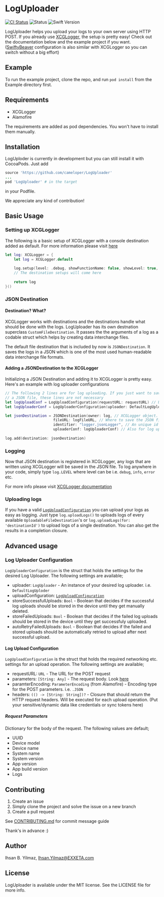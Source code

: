 # LogUploader

[![CI Status](http://img.shields.io/travis/cameloper/LogUploader.svg?style=flat)](https://travis-ci.org/cameloper/LogUploader)
![Status](https://img.shields.io/badge/status-early%20development-yellow.svg)
![Swift Version](https://img.shields.io/badge/swift%20version-4.1-red.svg)
<!--[![Version](https://img.shields.io/cocoapods/v/LogUploader.svg?style=flat)](http://cocoapods.org/pods/LogUploader)-->
<!--[![License](https://img.shields.io/cocoapods/l/LogUploader.svg?style=flat)](http://cocoapods.org/pods/LogUploader)-->
<!--[![Platform](https://img.shields.io/cocoapods/p/LogUploader.svg?style=flat)](http://cocoapods.org/pods/LogUploader)-->

LogUploader helps you upload your logs to your own server using HTTP POST. If you already use [XCGLogger](https://github.com/DaveWoodCom/XCGLogger), the setup is pretty easy! Check out the documentation below and the example project if you want. ([SwiftyBeaver](https://github.com/SwiftyBeaver/SwiftyBeaver) configuration is also similar with XCGLogger so you can switch without a big effort)

## Example

To run the example project, clone the repo, and run `pod install` from the Example directory first.

## Requirements

- XCGLogger
- Alamofire

The requirements are added as pod dependencies. You won't have to install them manually.

## Installation

LogUploder is currently in development but you can still install it with CocoaPods. Just add

```ruby
source 'https://github.com/cameloper/LogUploader'
...
pod 'LogUploader' # in the target
```
in your Podfile.

We appreciate any kind of contribution!
<!--LogUploader is available through [CocoaPods](http://cocoapods.org). To install-->
<!--it, simply add the following line to your Podfile:-->
<!---->
<!--```ruby-->
<!--pod 'LogUploader'-->
<!--```-->

## Basic Usage

### Setting up XCGLogger

The following is a basic setup of XCGLogger with a console destination added as default. For more information please visit [here](https://github.com/DaveWoodCom/XCGLogger/blob/master/README.md#basic-usage-quick-start)
```swift
let log: XCGLogger = {
    let log = XCGLogger.default
    
    log.setup(level: .debug, showFunctionName: false, showLevel: true, showFileNames: true, showLineNumbers: true, showDate: true)
	// The destination setups will come here
    
    return log
}()
```
### JSON Destination

#### Destination? What?

XCGLogger works with destinations and the destinations handle what should be done with the logs. LogUploader has its own destnation superclass `CustomFileDestination`. It passes the the arguments of a log as a codable struct which helps by creating data interchange files. 

The default file destination that is included by now is `JSONDestination`. It saves the logs in a JSON which is one of the most used human-readable data interchange file formats.

#### Adding a JSONDestination to the XCGLogger

Initializing a JSON Destination and adding it to XCGLogger is pretty easy. Here's an example with log uploader configurations
```swift
// The following 2 lines are for log uploading. If you just want to save your logs as 
// a JSON file, these lines are not necessary
let logUploadConf = LogUploadConfiguration(requestURL: requestURL) // URL of the HTTP server
let logUploaderConf = LogUploaderConfiguration(uploader: DefaultLogUploader(), uploadConf: logUploadConf)

let jsonDestination = JSONDestination(owner: log, // XCGLogger object. `log` if you used the basic setup above
				      fileURL: logFileURL, // Where to save the JSON file
				      identifier: "logger.jsonLogger", // An unique id for the destination
				      uploaderConf: logUploaderConf) // Also for log upload. Can be omitted
				      
log.add(destination: jsonDestination)
```

### Logging

Now that JSON destination is registered in XCGLogger, any logs that are written using XCGLogger will be saved in the JSON file. To log anywhere in your code, simply type `log.LEVEL` where level can be i.e. `debug`, `info`, `error` etc.

For more info please visit [XCGLogger documentation](https://github.com/DaveWoodCom/XCGLogger#basic-usage-quick-start)

### Uploading logs

If you have a valid [`LogUploadConfiguration`](https://github.com/cameloper/LogUploader#log-uploader-configuration) you can upload your logs as easy as logging. Just type `log.uploadLogs()` to uploads logs of every available `UploadableFileDestination`'s or `log.uploadLogs(for: 'destinationId')` to upload logs of a single destination. You can also get the results in a completion closure.

## Advanced usage

### Log Uploader Configuration

`LogUploaderConfiguration` is the struct that holds the settings for the desired Log Uploader. The following settings are available;

- uploader: `LogUploader` - An instance of your desired log uploader. i.e. `DefaultLogUploder`
- uploadConfiguration: [`LogUploadConfiguration`](https://github.com/cameloper/LogUploader#log-upload-configuration)
- storeSuccessfulUploads: `Bool` - Boolean that decides if the successful log uploads should be stored in the device until they get manually deleted.
- storeFailedUploads: `Bool` - Boolean that decides if the failed log uploads should be stored in the device until they get successfuly uploaded.
- autoRetryFailedUploads: `Bool` - Boolean that decides if the failed and stored uploads should be automatically retried to upload after next successful upload.

#### Log Upload Configuration

`LogUploadConfiguration` is the struct that holds the required networking etc. settings for an upload operation. The following settings are available;

- requestURL: `URL` - The URL for the POST request
- parameters: `[String: Any]` - The request body. Look [here](https://github.com/cameloper/LogUploader#request-parameters)
- paramterEncoding: `ParameterEncoding` (from Alamofire) - Encoding type for the POST parameters. i.e. `.JSON`
- headers: `(() -> [String: String])?` - Closure that should return the HTTP request headers. Will be executed for each upload operation. (Put your sensitive/dynamic data like credentials or sync tokens here)

##### Request Parameters

Dictionary for the body of the request. The following values are default;

- UUID
- Device model
- Device name
- System name
- System version
- App version
- App build version
- Logs

## Contributing

1. Create an issue
2. Simply clone the project and solve the issue on a new branch
3. Create a pull request

See [CONTRIBUTING.md](https://github.com/cameloper/LogUploader/blob/master/CONTRIBUTING.md) for commit message guide

Thank's in advance :)

## Author

Ihsan B. Yilmaz, Ihsan.Yilmaz@EXXETA.com

## License

LogUploader is available under the MIT license. See the LICENSE file for more info.
